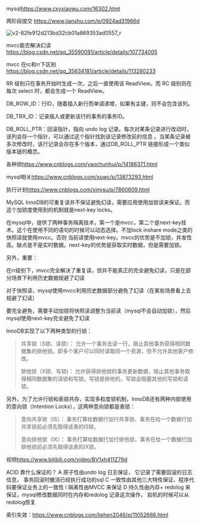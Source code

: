mysql<https://www.cxyxiaowu.com/16302.html>

两阶段提交 <https://www.jianshu.com/p/0924ad31966d>

![v2-82fe912d213bd32cb01a869353ad0557_r](https://i.imgur.com/asHB2dx.jpg)

mvcc能否解决幻读 <https://blog.csdn.net/qq_35590091/article/details/107734005>

mvcc 在rc和rr下区别<https://blog.csdn.net/qq_35634181/article/details/113280233>

RR 级别只在事务开始时生成一次，之后一直使用该 ReadView。而 RC 级别则在每次 select 时，都会生成一个 ReadView。

DB_ROW_ID：行ID，随着插入新行而单调递增，如果有主键，则不会包含该列。

DB_TRX_ID：记录插入或更新该行的事务的事务ID。

DB_ROLL_PTR：回滚指针，指向 undo log 记录。每次对某条记录进行改动时，该列会存一个指针，可以通过这个指针找到该记录修改前的信息 。当某条记录被多次修改时，该行记录会存在多个版本，通过DB_ROLL_PTR 链接形成一个类似版本链的概念。


各种锁<https://www.cnblogs.com/yaochunhui/p/14186371.html>

mysql相关<https://www.cnblogs.com/xuwc/p/13873293.html>

执行计划<https://www.cnblogs.com/xinysu/p/7860609.html>


MySQL InnoDB的可重复读并不保证避免幻读，需要应用使用加锁读来保证。而这个加锁度使用到的机制就是next-key locks。

在mysql中，提供了两种事务隔离技术，第一个是mvcc，第二个是next-key技术。这个在使用不同的语句的时候可以动态选择。不加lock inshare mode之类的快照读就使用mvcc。否则 当前读使用next-key。mvcc的优势是不加锁，并发性高。缺点是不是实时数据。next-key的优势是获取实时数据，但是需要加锁。

另外，重要：

在rr级别下，mvcc完全解决了重复读，但并不能真正的完全避免幻读，只是在部分场景下利用历史数据规避了幻读

对于快照读，mysql使用mvcc利用历史数据部分避免了幻读（在某些场景看上去规避了幻读）

要完全避免，需要手动加锁将快照读调整为当前读（mysql不会自动加锁），然后mysql使用next-key完全避免了幻读




InnoDB实现了以下两种类型的行锁：

> 共享锁（S锁、读锁）： 允许一个事务去读一行，阻止其他事务获得相同数据集的排他锁。即多个客户可以同时读取同一个资源，但不允许其他客户修改。
> 
> 排他锁（X锁、写锁)： 允许获得排他锁的事务更新数据，阻止其他事务取得相同数据集的读锁和写锁。写锁是排他的，写锁会阻塞其他的写锁和读锁。


另外，为了允许行锁和表锁共存，实现多粒度锁机制，InnoDB还有两种内部使用的意向锁（Intention Locks），这两种意向锁都是表锁：

> 意向共享锁（IS）： 事务打算给数据行加行共享锁，事务在给一个数据行加共享锁前必须先取得该表的IS锁。
>
> 意向排他锁（IX）： 事务打算给数据行加行排他锁，事务在给一个数据行加排他锁前必须先取得该表的IX锁。



视频<https://www.bilibili.com/video/BV1xh411Z79d>

ACID 靠什么保证的？
A 原子性由undo log 日志保证， 它记录了需要回滚的日志信息， 事务回滚时撤消已经执行成功的sql
C 一致性由其他三大特性保证、程序代码要保证业务上的一致性
I 隔离性由MVCC 来保证
D 持久性由内存+ redolog 来保证，mysql修改数据同时在内存和redolog 记录这次操作， 宕机的时候可以从redolog恢复





索引失效：<https://www.cnblogs.com/liehen2046/p/11052666.html>
